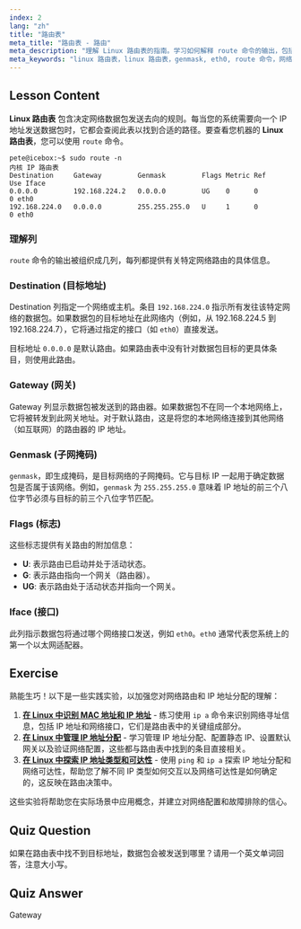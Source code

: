 ```yaml
---
index: 2
lang: "zh"
title: "路由表"
meta_title: "路由表 - 路由"
meta_description: "理解 Linux 路由表的指南。学习如何解释 route 命令的输出，包括目标、网关、子网掩码 (genmask) 和 eth0 接口。掌握您的 Linux 路由表基础知识。"
meta_keywords: "linux 路由表，linux 路由表，genmask, eth0, route 命令，网络路由，IP 路由，目标，网关，子网掩码，linux 网络"
---
```


## Lesson Content

**Linux 路由表** 包含决定网络数据包发送去向的规则。每当您的系统需要向一个 IP 地址发送数据包时，它都会查阅此表以找到合适的路径。要查看您机器的 **Linux 路由表**，您可以使用 `route` 命令。

```plaintext
pete@icebox:~$ sudo route -n
内核 IP 路由表
Destination     Gateway         Genmask         Flags Metric Ref    Use Iface
0.0.0.0         192.168.224.2   0.0.0.0         UG    0      0        0 eth0
192.168.224.0   0.0.0.0         255.255.255.0   U     1      0        0 eth0
```

### 理解列

`route` 命令的输出被组织成几列，每列都提供有关特定网络路由的具体信息。

### Destination (目标地址)

Destination 列指定一个网络或主机。条目 `192.168.224.0` 指示所有发往该特定网络的数据包。如果数据包的目标地址在此网络内（例如，从 192.168.224.5 到 192.168.224.7），它将通过指定的接口（如 `eth0`）直接发送。

目标地址 `0.0.0.0` 是默认路由。如果路由表中没有针对数据包目标的更具体条目，则使用此路由。

### Gateway (网关)

Gateway 列显示数据包被发送到的路由器。如果数据包不在同一个本地网络上，它将被转发到此网关地址。对于默认路由，这是将您的本地网络连接到其他网络（如互联网）的路由器的 IP 地址。

### Genmask (子网掩码)

`genmask`，即生成掩码，是目标网络的子网掩码。它与目标 IP 一起用于确定数据包是否属于该网络。例如，`genmask` 为 `255.255.255.0` 意味着 IP 地址的前三个八位字节必须与目标的​​前三个八位字节匹配。

### Flags (标志)

这些标志提供有关路由的附加信息：

- **U**: 表示路由已启动并处于活动状态。
- **G**: 表示路由指向一个网关（路由器）。
- **UG**: 表示路由处于活动状态并指向一个网关。

### Iface (接口)

此列指示数据包将通过哪个网络接口发送，例如 `eth0`。`eth0` 通常代表您系统上的第一个以太网适配器。

## Exercise

熟能生巧！以下是一些实践实验，以加强您对网络路由和 IP 地址分配的理解：

1. **[在 Linux 中识别 MAC 地址和 IP 地址](https://labex.io/zh/labs/comptia-identify-mac-and-ip-addresses-in-linux-592731)** - 练习使用 `ip a` 命令来识别网络寻址信息，包括 IP 地址和网络接口，它们是路由表中的关键组成部分。
2. **[在 Linux 中管理 IP 地址分配](https://labex.io/zh/labs/comptia-manage-ip-addressing-in-linux-592736)** - 学习管理 IP 地址分配、配置静态 IP、设置默认网关以及验证网络配置，这些都与路由表中找到的条目直接相关。
3. **[在 Linux 中探索 IP 地址类型和可达性](https://labex.io/zh/labs/comptia-explore-ip-address-types-and-reachability-in-linux-592780)** - 使用 `ping` 和 `ip a` 探索 IP 地址分配和网络可达性，帮助您了解不同 IP 类型如何交互以及网络可达性是如何确定的，这反映在路由决策中。

这些实验将帮助您在实际场景中应用概念，并建立对网络配置和故障排除的信心。

## Quiz Question

如果在路由表中找不到目标地址，数据包会被发送到哪里？请用一个英文单词回答，注意大小写。

## Quiz Answer

Gateway
